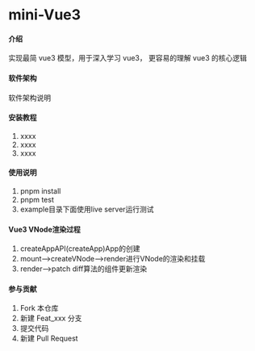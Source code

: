 # mini-Vue3

#### 介绍
实现最简 vue3 模型，用于深入学习 vue3， 更容易的理解 vue3 的核心逻辑

#### 软件架构
软件架构说明


#### 安装教程

1.  xxxx
2.  xxxx
3.  xxxx

#### 使用说明

1.  pnpm install
2.  pnpm test
3.  example目录下面使用live server运行测试

#### Vue3 VNode渲染过程
1.  createAppAPI(createApp)App的创建
2.  mount-->createVNode-->render进行VNode的渲染和挂载
3.  render-->patch diff算法的组件更新渲染

#### 参与贡献

1.  Fork 本仓库
2.  新建 Feat_xxx 分支
3.  提交代码
4.  新建 Pull Request



